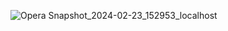 ![Opera Snapshot_2024-02-23_152953_localhost](https://github.com/Danijel00/restion-js/assets/79769638/3aefc662-e9e1-4411-81c9-9907dc5d423d)
